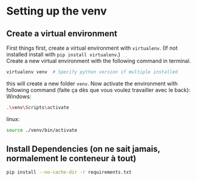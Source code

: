 # Setting up the venv
## Create a virtual environment
First things first, create a virtual environment with `virtualenv`. (If not installed install with `pip install virtualenv`.)   
Create a new virtual environment with the following command in terminal.

``` sh
virtualenv venv  # Specify python version if multiple installed
```

this will create a new folder `venv`. Now activate the environment with following command (faite ça dès que vous voulez travailler avec le back):
Windows:

```sh
.\venv\Scripts\activate
```

linux:

```sh
source ./venv/bin/activate
```

## Install Dependencies (on ne sait jamais, normalement le conteneur à tout)
```sh
pip install --no-cache-dir -r requirements.txt
```